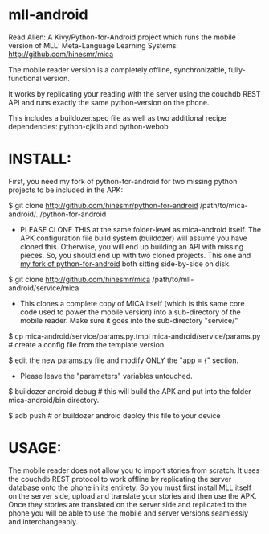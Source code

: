 mll-android
============

Read Alien: A Kivy/Python-for-Android project which runs the mobile version of MLL: Meta-Language Learning Systems: http://github.com/hinesmr/mica

The mobile reader version is a completely offline, synchronizable, fully-functional version.

It works by replicating your reading with the server using the couchdb REST API and runs exactly the same
python-version on the phone.

This includes a buildozer.spec file as well as two additional recipe dependencies: python-cjklib and python-webob

INSTALL:
==========

First, you need my fork of python-for-android for two missing python projects to be included in the APK:

$ git clone http://github.com/hinesmr/python-for-android /path/to/mica-android/../python-for-android
 
   - PLEASE CLONE THIS at the same folder-level as mica-android itself. The APK configuration file build system (buildozer)
     will assume you have cloned this. Otherwise, you will end up building an API with missing pieces. So, you should end up with
     two cloned projects. This one and <a href='http://github.com/hinesmr/python-for-android'>my fork of python-for-android</a>
     both sitting side-by-side on disk.

$ git clone http://github.com/hinesmr/mica /path/to/mll-android/service/mica
 
   - This clones a complete copy of MICA itself (which is this same core code used to power the mobile version) into a sub-directory
     of the mobile reader. Make sure it goes into the sub-directory "service/"

$ cp mica-android/service/params.py.tmpl mica-android/service/params.py # create a config file from the template version

$ edit the new params.py file and modify ONLY the "app = {" section.
  - Please leave the "parameters" variables untouched.
   

$ buildozer android debug # this will build the APK and put into the folder mica-android/bin directory.

$ adb push # or buildozer android deploy this file to your device

USAGE:
===========

The mobile reader does not allow you to import stories from scratch. It uses the couchdb REST
protocol to work offline by replicating the server database onto the phone in its entirety. So you must
first install MLL itself on the server side, upload and translate your stories and then use the APK.
Once they stories are translated on the server side and replicated to the phone
you will be able to use the mobile and server versions seamlessly and interchangeably.
